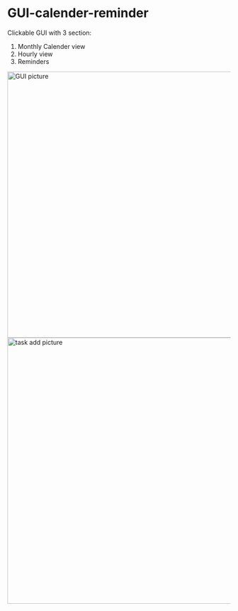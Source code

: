 # GUI-calender-reminder
Clickable GUI with 3 section:
1. Monthly Calender view  
2. Hourly view 
3. Reminders 
<img width="600" alt="GUI picture" src="https://user-images.githubusercontent.com/70155633/210670052-c29d1fb8-37d4-4879-a707-42bd1d3f605f.png">
<img width="600" alt="task add picture" src="https://user-images.githubusercontent.com/70155633/210670055-f97a1be9-c55a-4b85-aa66-7a4765f01aa7.png">
